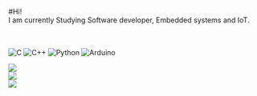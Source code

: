 
#Hi!<br>I am currently Studying Software developer, Embedded systems and IoT.<br><br><br>

![C](https://img.shields.io/badge/c-%2300599C.svg?style=plastic&logo=c&logoColor=white) ![C++](https://img.shields.io/badge/c++-%2300599C.svg?style=plastic&logo=c%2B%2B&logoColor=white) ![Python](https://img.shields.io/badge/python-3670A0?style=plastic&logo=python&logoColor=ffdd54) ![Arduino](https://img.shields.io/badge/-Arduino-00979D?style=plastic&logo=Arduino&logoColor=white) 

![](https://github-readme-stats.vercel.app/api?username=Shallange&theme=tokyonight&hide_border=false&include_all_commits=true&count_private=true)<br/>
![](https://github-readme-streak-stats.herokuapp.com/?user=Shallange&theme=tokyonight&hide_border=false)<br/>
![](https://github-readme-stats.vercel.app/api/top-langs/?username=Shallange&theme=tokyonight&hide_border=false&include_all_commits=true&count_private=true&layout=compact)
